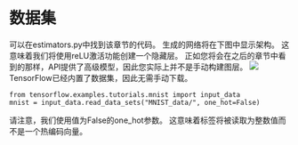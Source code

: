 # 数据集
可以在estimators.py中找到该章节的代码。 生成的网络将在下图中显示架构。 这意味着我们将使用reLU激活功能创建一个隐藏层。 正如您将会在之后的章节中看到的那样，API提供了高级模型，因此您实际上并不是手动构建图层。
![](http://kfcoding-static.oss-cn-hangzhou.aliyuncs.com/gitcourse-TensorFlow_getting_started/dataset-hidden-layer.png)</br>
TensorFlow已经内置了数据集，因此无需手动下载。
```
from tensorflow.examples.tutorials.mnist import input_data
mnist = input_data.read_data_sets("MNIST_data/", one_hot=False)
```
请注意，我们使用值为False的one_hot参数。 这意味着标签将被读取为整数值而不是一个热编码向量。
